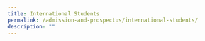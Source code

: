 ```yaml
---
title: International Students
permalink: /admission-and-prospectus/international-students/
description: ""
---
```

